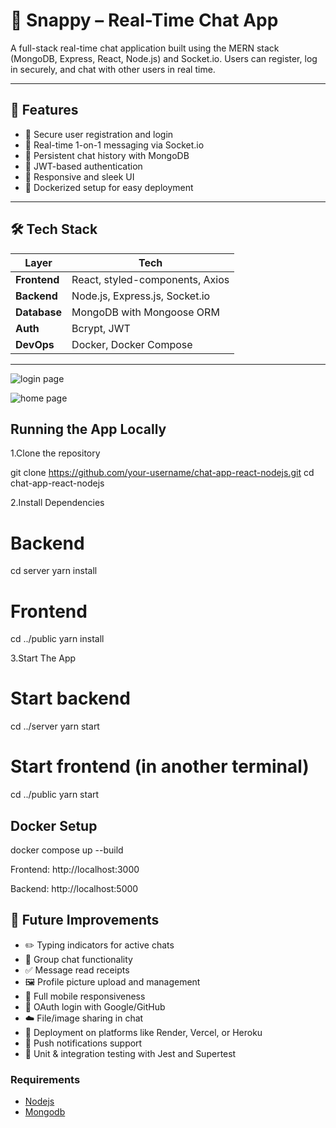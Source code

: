 # 💬 Snappy – Real-Time Chat App

A full-stack real-time chat application built using the MERN stack (MongoDB, Express, React, Node.js) and Socket.io. Users can register, log in securely, and chat with other users in real time.

---

## 🚀 Features

- 🔐 Secure user registration and login  
- 💬 Real-time 1-on-1 messaging via Socket.io  
- 🧠 Persistent chat history with MongoDB  
- 🧾 JWT-based authentication  
- 🎨 Responsive and sleek UI  
- 🐳 Dockerized setup for easy deployment  

---

## 🛠️ Tech Stack

| Layer         | Tech                            |
|--------------|----------------------------------|
| **Frontend** | React, styled-components, Axios |
| **Backend**  | Node.js, Express.js, Socket.io  |
| **Database** | MongoDB with Mongoose ORM       |
| **Auth**     | Bcrypt, JWT                     |
| **DevOps**   | Docker, Docker Compose          |

---





![login page](./images/snappy_login.png)

![home page](./images/snappy.png)

## Running the App Locally
1.Clone the repository


git clone https://github.com/your-username/chat-app-react-nodejs.git
cd chat-app-react-nodejs

2.Install Dependencies

# Backend
cd server
yarn install

# Frontend
cd ../public
yarn install


3.Start The App

# Start backend
cd ../server
yarn start

# Start frontend (in another terminal)
cd ../public
yarn start


## Docker Setup

docker compose up --build

Frontend: http://localhost:3000

Backend: http://localhost:5000

## 🧠 Future Improvements

- ✏️ Typing indicators for active chats  
- 👥 Group chat functionality  
- ✅ Message read receipts  
- 🖼️ Profile picture upload and management  
- 📱 Full mobile responsiveness  
- 🔐 OAuth login with Google/GitHub  
- ☁️ File/image sharing in chat  
- 🚀 Deployment on platforms like Render, Vercel, or Heroku  
- 🔔 Push notifications support  
- 🧪 Unit & integration testing with Jest and Supertest  


### Requirements
- [Nodejs](https://nodejs.org/en/download)
- [Mongodb](https://www.mongodb.com/docs/manual/administration/install-community/)

